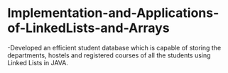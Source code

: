 # Implementation-and-Applications-of-LinkedLists-and-Arrays
-Developed an efficient student database which is capable of storing the departments, hostels and registered courses of all the students using Linked Lists in JAVA.
